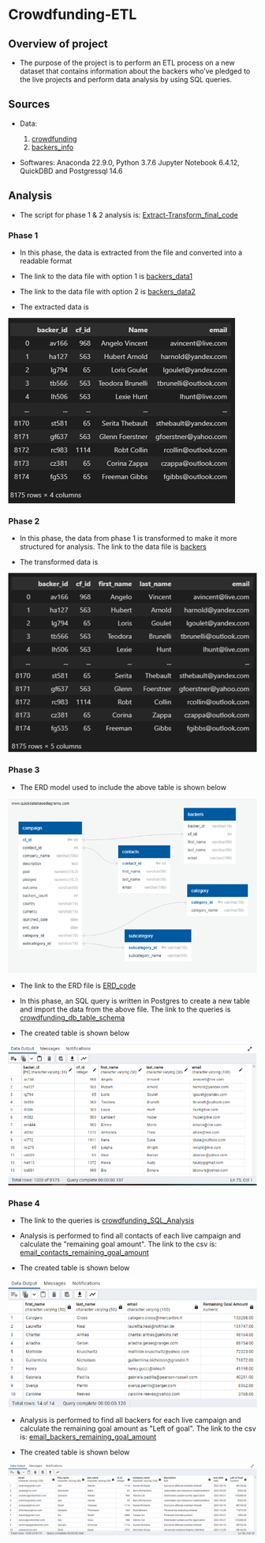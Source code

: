 # Crowdfunding-ETL

## Overview of project

- The purpose of the project is to perform an ETL process on a new dataset that contains information about the backers who’ve pledged to the live projects and perform data analysis by using SQL queries.


## Sources

- Data:

	1. [crowdfunding](https://github.com/manasidek/Crowdfunding-ETL/blob/main/DATA/crowdfunding.xlsx)
	2. [backers_info](https://github.com/manasidek/Crowdfunding-ETL/blob/main/DATA/backer_info.csv)
	
- Softwares: Anaconda 22.9.0, Python 3.7.6 Jupyter Notebook 6.4.12, QuickDBD and Postgressql 14.6

## Analysis

- The script for phase 1 & 2 analysis is: [Extract-Transform_final_code](https://github.com/manasidek/Crowdfunding-ETL/blob/main/Code_and_Queries/Extract-Transform_final_code.ipynb) 

### Phase 1

- In this phase, the data is extracted from the file and converted into a readable format

- The link to the data file with option 1 is [backers_data1](https://github.com/manasidek/Crowdfunding-ETL/blob/main/Data/backers_data1.csv)

- The link to the data file with option 2 is [backers_data2](https://github.com/manasidek/Crowdfunding-ETL/blob/main/Data/backers_data2.csv)

- The extracted data is 

![backer_data](https://github.com/manasidek/Crowdfunding-ETL/blob/main/Images/backer_data.png)

### Phase 2

- In this phase, the data from phase 1 is transformed to make it more structured for analysis. The link to the data file is [backers](https://github.com/manasidek/Crowdfunding-ETL/blob/main/Data/backers.csv)

- The transformed data is 

![final_backers](https://github.com/manasidek/Crowdfunding-ETL/blob/main/Images/final_backers.png)

### Phase 3

- The ERD model used to include the above table is shown below

![crowdfunding_db_relationships](https://github.com/manasidek/Crowdfunding-ETL/blob/main/Images/crowdfunding_db_relationships.png)

 - The link to the ERD file is [ERD_code](https://github.com/manasidek/Crowdfunding-ETL/blob/main/Code_and_Queries/ERD_code.txt)

- In this phase, an SQL query is written in Postgres to create a new table and import the data from the above file. The link to the queries is [crowdfunding_db_table_schema](https://github.com/manasidek/Crowdfunding-ETL/blob/main/Code_and_Queries/crowdfunding_db_table_schema.sql)

- The created table is shown below

![backers](https://github.com/manasidek/Crowdfunding-ETL/blob/main/Images/backers.png)


### Phase 4

- The link to the queries is [crowdfunding_SQL_Analysis](https://github.com/manasidek/Crowdfunding-ETL/blob/main/Code_and_Queries/crowdfunding_SQL_Analysis.sql)

- Analysis is performed to find all contacts of each live campaign and calculate the "remaining goal amount". The link to the csv is: [email_contacts_remaining_goal_amount](https://github.com/manasidek/Crowdfunding-ETL/blob/main/Data/email_contacts_remaining_goal_amount.csv)

- The created table is shown below

![email_contacts_remaining_goal_amount](https://github.com/manasidek/Crowdfunding-ETL/blob/main/Images/email_contacts_remaining_goal_amount.png)

- Analysis is performed to find all backers for each live campaign and calculate the remaining goal amount as "Left of goal". The link to the csv is: [email_backers_remaining_goal_amount](https://github.com/manasidek/Crowdfunding-ETL/blob/main/Data/email_contacts_remaining_goal_amount.csv)

- The created table is shown below

![email_backers_remaining_goal_amount](https://github.com/manasidek/Crowdfunding-ETL/blob/main/Images/email_backers_remaining_goal_amount.png)
